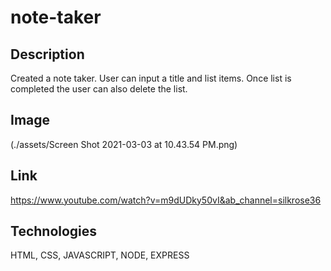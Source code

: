 # note-taker

## Description
Created a note taker. User can input a title and list items. Once list is completed the user can also delete the list.

## Image
(./assets/Screen Shot 2021-03-03 at 10.43.54 PM.png)

## Link
https://www.youtube.com/watch?v=m9dUDky50vI&ab_channel=silkrose36

## Technologies
HTML, CSS, JAVASCRIPT, NODE, EXPRESS